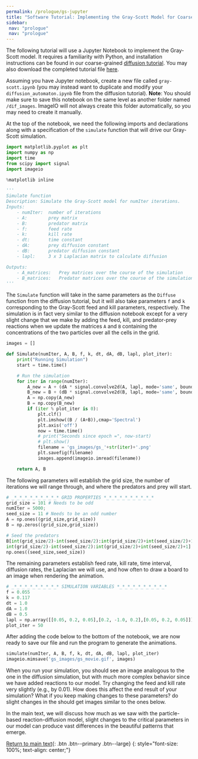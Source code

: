 ```yaml
---
permalink: /prologue/gs-jupyter
title: "Software Tutorial: Implementing the Gray-Scott Model for Coarse-Grained Reaction-Diffusion with Jupyter Notebook"
sidebar:
 nav: "prologue"
 nav: "prologue"
---
```


The following tutorial will use a Jupyter Notebook to implement the Gray-Scott model. It requires a familiarity with Python, and installation instructions can be found in our coarse-grained [diffusion tutorial](tutorial-diffusion). You may also download the completed tutorial file <a href="../tutorials/Gray-Scott.ipynb" download="Gray-Scott.ipynb">here</a>.

Assuming you have Jupyter notebook, create a new file called `gray-scott.ipynb` (you may instead want to duplicate and modify your `diffusion_automaton.ipynb` file from the diffusion tutorial). **Note**: You should make sure to save this notebook on the same level as another folder named `/dif_images`. ImageIO will not always create this folder automatically, so you may need to create it manually.

At the top of the notebook, we need the following imports and declarations along with a specification of the `simulate` function that will drive our Gray-Scott simulation.

~~~ python
import matplotlib.pyplot as plt
import numpy as np
import time
from scipy import signal
import imageio

%matplotlib inline

'''
Simulate function
Description: Simulate the Gray-Scott model for numIter iterations.
Inputs:
    - numIter:  number of iterations
    - A:        prey matrix
    - B:        predator matrix
    - f:        feed rate
    - k:        kill rate
    - dt:       time constant
    - dA:       prey diffusion constant
    - dB:       predator diffusion constant
    - lapl:     3 x 3 Laplacian matrix to calculate diffusion

Outputs:
    - A_matrices:   Prey matrices over the course of the simulation
    - B_matrices:   Predator matrices over the course of the simulation
'''
~~~

The `Simulate` function will take in the same parameters as the `Diffuse` function from the diffusion tutorial, but it will also take parameters `f` and `k` corresponding to the Gray-Scott feed and kill parameters, respectively. The simulation is in fact very similar to the diffusion notebook except for a very slight change that we make by adding the feed, kill, and predator-prey reactions when we update the matrices `A` and `B` containing the concentrations of the two particles over all the cells in the grid.

~~~ python
images = []

def Simulate(numIter, A, B, f, k, dt, dA, dB, lapl, plot_iter):
    print("Running Simulation")
    start = time.time()

    # Run the simulation
    for iter in range(numIter):
        A_new = A + (dA * signal.convolve2d(A, lapl, mode='same', boundary='fill', fillvalue=0) - (A * B * B) + (f * (1-A))) * dt
        B_new = B + (dB * signal.convolve2d(B, lapl, mode='same', boundary='fill', fillvalue=0) + (A * B * B) - (k * B)) * dt
        A = np.copy(A_new)
        B = np.copy(B_new)
        if (iter % plot_iter is 0):
            plt.clf()
            plt.imshow((B / (A+B)),cmap='Spectral')
            plt.axis('off')
            now = time.time()
            # print("Seconds since epoch =", now-start)
            # plt.show()
            filename = 'gs_images/gs_'+str(iter)+'.png'
            plt.savefig(filename)
            images.append(imageio.imread(filename))

    return A, B
~~~

The following parameters will establish the grid size, the number of iterations we will range through, and where the predators and prey will start.

~~~ python
# _*_*_*_*_*_*_*_*_* GRID PROPERTIES *_*_*_*_*_*_*_*_*_*
grid_size = 101 # Needs to be odd
numIter = 5000;
seed_size = 11 # Needs to be an odd number
A = np.ones((grid_size,grid_size))
B = np.zeros((grid_size,grid_size))

# Seed the predators
B[int(grid_size/2)-int(seed_size/2):int(grid_size/2)+int(seed_size/2)+1, \
int(grid_size/2)-int(seed_size/2):int(grid_size/2)+int(seed_size/2)+1] = \
np.ones((seed_size,seed_size))
~~~

The remaining parameters establish feed rate, kill rate, time interval, diffusion rates, the Laplacian we will use, and how often to draw a board to an image when rendering the animation.

~~~ python
# _*_*_*_*_*_*_*_*_* SIMULATION VARIABLES *_*_*_*_*_*_*_*_*_*
f = 0.055
k = 0.117
dt = 1.0
dA = 1.0
dB = 0.5
lapl = np.array([[0.05, 0.2, 0.05],[0.2, -1.0, 0.2],[0.05, 0.2, 0.05]])
plot_iter = 50
~~~

After adding the code below to the bottom of the notebook, we are now ready to save our file and run the program to generate the animations.

~~~ python
simulate(numIter, A, B, f, k, dt, dA, dB, lapl, plot_iter)
imageio.mimsave('gs_images/gs_movie.gif', images)
~~~

When you run your simulation, you should see an image analogous to the one in the diffusion simulation, but with much more complex behavior since we have added reactions to our model.  Try changing the feed and kill rate very slightly (e.g., by 0.01). How does this affect the end result of your simulation? What if you keep making changes to these parameters? do slight changes in the  should get images similar to the ones below.

In the main text, we will discuss how much as we saw with the particle-based reaction-diffusion model, slight changes to the critical parameters in our model can produce vast differences in the beautiful patterns that emerge.

[Return to main text](blocks#reflection-on-the-gray-scott-model){: .btn .btn--primary .btn--large}
{: style="font-size: 100%; text-align: center;"}

<!--
![image-center](../assets/images/gray_scott_jupyter_1.png)
![image-center](../assets/images/gray_scott_jupyter_2.png)
![image-center](../assets/images/gray_scott_jupyter_3.png){: .align-center}

A great follow up would be to use a gif library package for python, such as Pillow or ImageIO. https://stackoverflow.com/questions/753190/programmatically-generate-video-or-animated-gif-in-python

<iframe width="640" height="360" src="../assets/gs_movie.gif" frameborder="0" allowfullscreen></iframe>
-->
